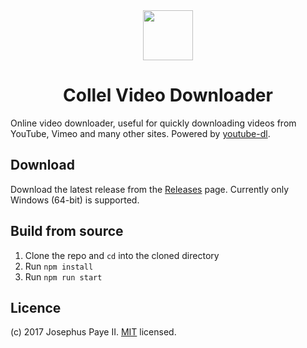 <div style="text-align: center">
	<img src="https://github.com/JosephusPaye/collel-video-downloader/blob/master/icons/app.png?raw=true" width="80px" height="80px">
	<h1>Collel Video Downloader</h1>
</div>

Online video downloader, useful for quickly downloading videos from YouTube, Vimeo and many other sites. Powered by [youtube-dl](https://rg3.github.io/youtube-dl/).

## Download
Download the latest release from the [Releases](https://github.com/JosephusPaye/collel-video-downloader/releases) page. Currently only Windows (64-bit) is supported.

## Build from source
1. Clone the repo and `cd` into the cloned directory
2. Run `npm install`
3. Run `npm run start`

## Licence
(c) 2017 Josephus Paye II. [MIT](LICENCE) licensed.

